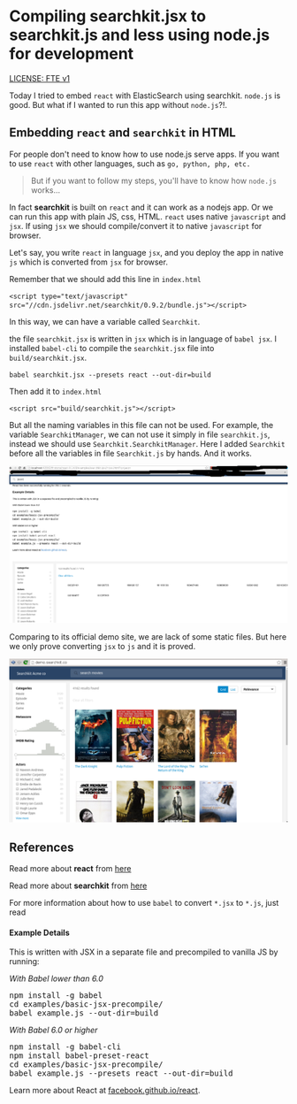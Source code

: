 Compiling searchkit.jsx to searchkit.js and less using node.js for development
========================

[LICENSE: FTE v1](https://github.com/xros/license-FTE-v1)

Today I tried to embed `react` with ElasticSearch using searchkit.
`node.js` is good. But what if I wanted to run this app without `node.js`?!.


Embedding `react` and `searchkit` in HTML
--------------------------------
For people don't need to know how to use node.js serve apps. If you want to use `react`
with other languages, such as `go, python, php, etc.`

> But if you want to follow my steps, you'll have to know how `node.js` works...

In fact **searchkit** is built on `react` and it can work as a nodejs app. Or we
can run this app with plain JS, css, HTML. `react` uses native `javascript` and `jsx`.
If using `jsx` we should compile/convert it to native `javascript` for browser.

Let's say, you write `react` in language `jsx`, and you deploy the app in native
`js` which is converted from `jsx` for browser.

Remember that we should add
this line in `index.html`

```
<script type="text/javascript" src="//cdn.jsdelivr.net/searchkit/0.9.2/bundle.js"></script>
```

In this way, we can have a variable called `Searchkit`.

the file `searchkit.jsx` is written in `jsx` which is in language of `babel jsx`.
I installed `babel-cli` to compile the `searchkit.jsx` file into `build/searchkit.jsx`.

```
babel searchkit.jsx --presets react --out-dir=build
```

Then add it to `index.html`

```
<script src="build/searchkit.js"></script>
```

But all the naming variables in this file can not be used. For example, the
variable `SearchkitManager`, we can not use it simply in file `searchkit.js`,
instead we should use `Searchkit.SearchkitManager`. Here I added `Searchkit` before
all the variables in file `Searchkit.js` by hands. And it works.

![Demo](static/snapshot261.png)

Comparing to its official demo site, we are lack of some static files.
But here we only prove converting `jsx` to `js` and it is proved.

![Offical](static/snapshot262.png)


References
---------

Read more about **react** from [here](http://facebook.github.io/react/docs/getting-started.html)

Read more about **searchkit** from [here](http://www.searchkit.co/)

For more information about how to use `babel` to convert `*.jsx` to `*.js`, just read


<h4>Example Details</h4>
<p>This is written with JSX in a separate file and precompiled to vanilla JS by running:</p>

<p><i>With Babel lower than 6.0</i></p>
<pre>npm install -g babel
cd examples/basic-jsx-precompile/
babel example.js --out-dir=build</pre>

<p><i>With Babel 6.0 or higher</i></p>
<pre>npm install -g babel-cli
npm install babel-preset-react
cd examples/basic-jsx-precompile/
babel example.js --presets react --out-dir=build</pre>
<p>
  Learn more about React at
  <a href="https://facebook.github.io/react" target="_blank">facebook.github.io/react</a>.
</p>
